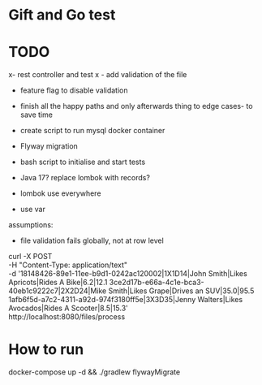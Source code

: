 # Gift and Go test


# TODO 

x- rest controller and test
x - add validation of the file
- feature flag to disable validation
- finish all the happy paths and only afterwards thing to edge cases-  to save time

- create script to run mysql docker container 
- Flyway migration
- bash script to initialise and start tests

- Java 17? replace lombok with records?

- lombok use everywhere
- use var

assumptions: 

- file validation fails globally, not at row level



curl -X POST \
    -H "Content-Type: application/text" \
    -d '18148426-89e1-11ee-b9d1-0242ac120002|1X1D14|John Smith|Likes Apricots|Rides A Bike|6.2|12.1
    3ce2d17b-e66a-4c1e-bca3-40eb1c9222c7|2X2D24|Mike Smith|Likes Grape|Drives an SUV|35.0|95.5
    1afb6f5d-a7c2-4311-a92d-974f3180ff5e|3X3D35|Jenny Walters|Likes Avocados|Rides A Scooter|8.5|15.3' \
    http://localhost:8080/files/process 


# How to run

docker-compose up -d && ./gradlew flywayMigrate


